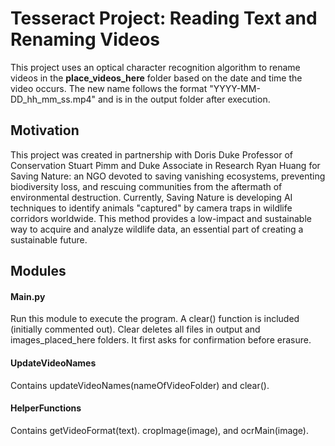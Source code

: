 # Tesseract Project: Reading Text and Renaming Videos
This project uses an optical character recognition algorithm to rename videos in the **place_videos_here** folder based on the date and time the video occurs.  The new name follows the format "YYYY-MM-DD_hh_mm_ss.mp4" and is in the output folder after execution.

## Motivation
This project was created in partnership with Doris Duke Professor of Conservation Stuart Pimm and Duke Associate in Research Ryan Huang for Saving Nature: an NGO devoted to saving vanishing ecosystems, preventing biodiversity loss, and rescuing communities from the aftermath of environmental destruction.  Currently, Saving Nature is developing AI techniques to identify animals "captured" by camera traps in wildlife corridors worldwide.  This method provides a low-impact and sustainable way to acquire and analyze wildlife data, an essential part of creating a sustainable future.


## Modules 
#### Main.py
Run this module to execute the program.  A clear() function is included (initially commented out).  Clear deletes all files in output and images_placed_here folders. It first asks for confirmation before erasure.  
#### UpdateVideoNames
Contains updateVideoNames(nameOfVideoFolder) and clear().  

#### HelperFunctions
Contains getVideoFormat(text). cropImage(image), and ocrMain(image).

